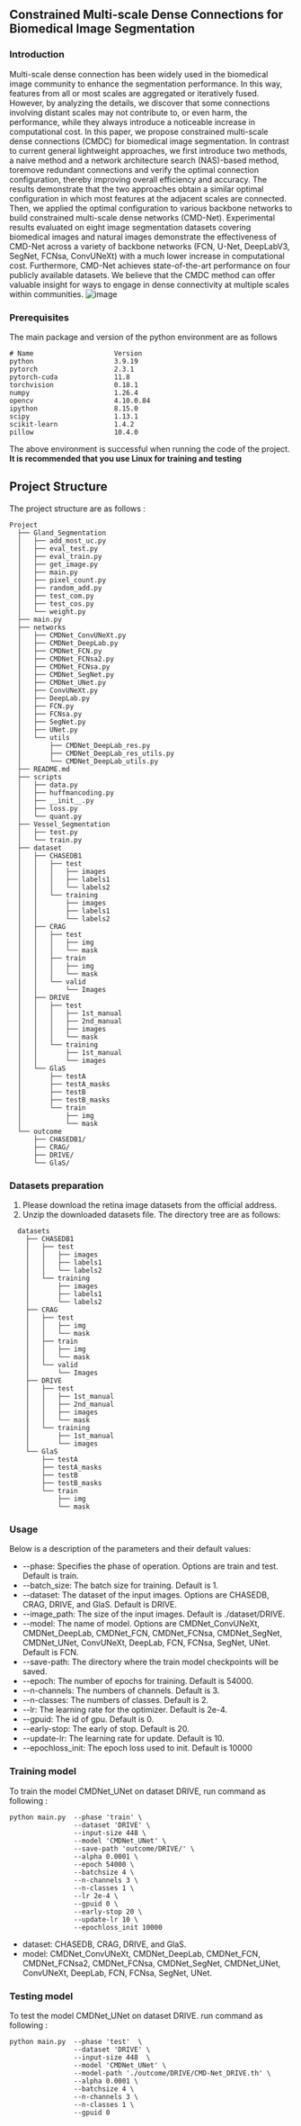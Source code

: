## Constrained Multi-scale Dense Connections for Biomedical Image Segmentation
### Introduction
Multi-scale dense connection has been widely used in the biomedical image community to enhance the segmentation performance. In this way, features from all or most scales are aggregated or iteratively fused. However, by analyzing the details, we discover that some connections involving distant scales may not contribute to, or even harm, the performance, while they always introduce a noticeable increase in computational cost. In this paper, we propose constrained multi-scale dense connections (CMDC) for biomedical image segmentation. In contrast to current general lightweight approaches, we first introduce two methods, a naive method and a network architecture search (NAS)-based method, toremove redundant connections and verify the optimal connection configuration, thereby improving overall efficiency and accuracy. The results demonstrate that the two approaches obtain a similar optimal configuration in which most features at the adjacent scales are connected. Then, we applied the optimal configuration to various backbone networks to build constrained multi-scale dense networks (CMD-Net). Experimental results evaluated on eight image segmentation datasets covering biomedical images and natural images demonstrate the effectiveness of CMD-Net across a variety of backbone networks (FCN, U-Net, DeepLabV3, SegNet, FCNsa, ConvUNeXt) with a much lower increase in computational cost. Furthermore, CMD-Net achieves state-of-the-art performance on four publicly available datasets. We believe that the CMDC method can offer valuable insight for ways to engage in dense connectivity at multiple scales within communities.
![image](https://github.com/JerRuy/CMD-Net/blob/main/img/pic.png)


### Prerequisites  
The main package and version of the python environment are as follows
```
# Name                    Version         
python                    3.9.19                    
pytorch                   2.3.1
pytorch-cuda              11.8
torchvision               0.18.1
numpy                     1.26.4        
opencv                    4.10.0.84        
ipython                   8.15.0       
scipy                     1.13.1       
scikit-learn              1.4.2          
pillow                    10.4.0      
```  
The above environment is successful when running the code of the project. 
__It is recommended that you use Linux for training and testing__

## Project Structure 

The project structure are as follows : 
```
Project
  ├── Gland_Segmentation
  │   ├── add_most_uc.py
  │   ├── eval_test.py
  │   ├── eval_train.py
  │   ├── get_image.py
  │   ├── main.py
  │   ├── pixel_count.py
  │   ├── random_add.py
  │   ├── test_com.py
  │   ├── test_cos.py
  │   └── weight.py
  ├── main.py
  ├── networks
  │   ├── CMDNet_ConvUNeXt.py
  │   ├── CMDNet_DeepLab.py
  │   ├── CMDNet_FCN.py
  │   ├── CMDNet_FCNsa2.py
  │   ├── CMDNet_FCNsa.py
  │   ├── CMDNet_SegNet.py
  │   ├── CMDNet_UNet.py
  │   ├── ConvUNeXt.py
  │   ├── DeepLab.py
  │   ├── FCN.py
  │   ├── FCNsa.py
  │   ├── SegNet.py
  │   ├── UNet.py
  │   └── utils
  │       ├── CMDNet_DeepLab_res.py
  │       ├── CMDNet_DeepLab_res_utils.py
  │       └── CMDNet_DeepLab_utils.py
  ├── README.md
  ├── scripts
  │   ├── data.py
  │   ├── huffmancoding.py
  │   ├── __init__.py
  │   ├── loss.py
  │   └── quant.py
  ├── Vessel_Segmentation
  │   ├── test.py
  │   └── train.py
  ├── dataset
  │   ├── CHASEDB1
  │   │   ├── test
  │   │   │   ├── images
  │   │   │   ├── labels1
  │   │   │   └── labels2
  │   │   └── training
  │   │       ├── images
  │   │       ├── labels1
  │   │       └── labels2
  │   ├── CRAG
  │   │   ├── test
  │   │   │   ├── img
  │   │   │   └── mask
  │   │   ├── train
  │   │   │   ├── img
  │   │   │   └── mask
  │   │   └── valid
  │   │       └── Images
  │   ├── DRIVE
  │   │   ├── test
  │   │   │   ├── 1st_manual
  │   │   │   ├── 2nd_manual
  │   │   │   ├── images
  │   │   │   └── mask
  │   │   └── training
  │   │       ├── 1st_manual
  │   │       └── images
  │   └── GlaS
  │       ├── testA
  │       ├── testA_masks
  │       ├── testB
  │       ├── testB_masks
  │       └── train
  │           ├── img
  │           └── mask
  └── outcome
      ├── CHASEDB1/
      ├── CRAG/
      ├── DRIVE/
      └── GlaS/
```
### Datasets preparation 
1. Please download the retina image datasets from the official address.  
2. Unzip the downloaded datasets file. The directory tree are as follows:  
```
  datasets
    ├── CHASEDB1
    │   ├── test
    │   │   ├── images
    │   │   ├── labels1
    │   │   └── labels2
    │   └── training
    │       ├── images
    │       ├── labels1
    │       └── labels2
    ├── CRAG
    │   ├── test
    │   │   ├── img
    │   │   └── mask
    │   ├── train
    │   │   ├── img
    │   │   └── mask
    │   └── valid
    │       └── Images
    ├── DRIVE
    │   ├── test
    │   │   ├── 1st_manual
    │   │   ├── 2nd_manual
    │   │   ├── images
    │   │   └── mask
    │   └── training
    │       ├── 1st_manual
    │       └── images
    └── GlaS
        ├── testA
        ├── testA_masks
        ├── testB
        ├── testB_masks
        └── train
            ├── img
            └── mask

```

### Usage
Below is a description of the parameters and their default values:

* --phase: Specifies the phase of operation. Options are train and test. Default is train.
* --batch_size: The batch size for training. Default is 1.
* --dataset: The dataset of the input images. Options are CHASEDB, CRAG, DRIVE, and GlaS. Default is DRIVE.
* --image_path: The size of the input images. Default is ./dataset/DRIVE.
* --model: The name of model. Options are CMDNet_ConvUNeXt, CMDNet_DeepLab, CMDNet_FCN, CMDNet_FCNsa, CMDNet_SegNet, CMDNet_UNet, ConvUNeXt, DeepLab, FCN, FCNsa, SegNet, UNet. Default is  FCN.
* --save-path: The directory where the train model checkpoints will be saved.
* --epoch: The number of epochs for training. Default is 54000.
* --n-channels: The numbers of channels.  Default is 3.
* --n-classes: The numbers of classes.  Default is 2.
* --lr: The learning rate for the optimizer. Default is 2e-4.
* --gpuid: The id of gpu. Default is 0.
* --early-stop: The early of stop. Default is 20.
* --update-lr: The learning rate for update. Default is 10.
* --epochloss_init: The epoch loss used to init. Default is 10000

  
### Training model
To train the model CMDNet_UNet on dataset DRIVE, run command as following :

```
python main.py  --phase 'train' \
                --dataset 'DRIVE' \
                --input-size 448 \
                --model 'CMDNet_UNet' \
                --save-path 'outcome/DRIVE/' \
                --alpha 0.0001 \
                --epoch 54000 \
                --batchsize 4 \
                --n-channels 3 \
                --n-classes 1 \
                --lr 2e-4 \
                --gpuid 0 \
                --early-stop 20 \
                --update-lr 10 \
                --epochloss_init 10000
```
* dataset: CHASEDB, CRAG, DRIVE, and GlaS.
* model:  CMDNet_ConvUNeXt, CMDNet_DeepLab, CMDNet_FCN, CMDNet_FCNsa2, CMDNet_FCNsa, CMDNet_SegNet, CMDNet_UNet, ConvUNeXt, DeepLab, FCN, FCNsa, SegNet, UNet.

### Testing model
To test the model CMDNet_UNet on dataset DRIVE. run command as following :
```
python main.py  --phase 'test'  \
                --dataset 'DRIVE' \
                --input-size 448  \
                --model 'CMDNet_UNet' \
                --model-path './outcome/DRIVE/CMD-Net_DRIVE.th' \
                --alpha 0.0001 \
                --batchsize 4 \
                --n-channels 3 \
                --n-classes 1 \
                --gpuid 0 

```  
